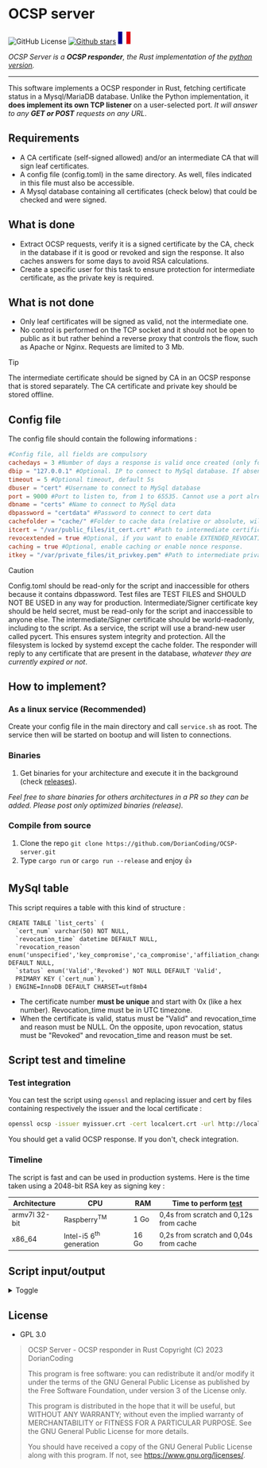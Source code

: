 # OCSP server
![GitHub License](https://img.shields.io/github/license/DorianCoding/OCSP_server)
[![Github stars](https://img.shields.io/github/stars/DorianCoding/OCSP_server.svg)](https://github.com/DorianCoding/OCSP_server/stargazers)
<img alt="French flag" src="https://github.com/lipis/flag-icons/blob/main/flags/1x1/fr.svg" width="25">

*OCSP Server is a **OCSP responder**, the Rust implementation of the [python version](https://github.com/DorianCoding/OCSP_MySql).*

----

This software implements a OCSP responder in Rust, fetching certificate status in a Mysql/MariaDB database. Unlike the Python implementation, it **does implement its own TCP listener** on a user-selected port. 
*It will answer to any **GET or POST** requests on any URL*.
## Requirements
- A CA certificate (self-signed allowed) and/or an intermediate CA that will sign leaf certificates.
- A config file (config.toml) in the same directory. As well, files indicated in this file must also be accessible.
- A Mysql database containing all certificates (check below) that could be checked and were signed.

## What is done
- Extract OCSP requests, verify it is a signed certificate by the CA, check in the database if it is good or revoked and sign the response. It also caches answers for some days to avoid RSA calculations.
- Create a specific user for this task to ensure protection for intermediate certificate, as the private key is required.
## What is not done
- Only leaf certificates will be signed as valid, not the intermediate one.
- No control is performed on the TCP socket and it should not be open to public as it but rather behind a reverse proxy that controls the flow, such as Apache or Nginx. Requests are limited to 3 Mb.

> [!TIP]
> The intermediate certificate should be signed by CA in an OCSP response that is stored separately. The CA certificate and private key should be stored offline.

## Config file
The config file should contain the following informations :
```toml
#Config file, all fields are compulsory
cachedays = 3 #Number of days a response is valid once created (only for valid certificates)
dbip = "127.0.0.1" #Optional. IP to connect to MySql database. If absent, use of unix socket.
timeout = 5 #Optional timeout, default 5s
dbuser = "cert" #Username to connect to MySql database
port = 9000 #Port to listen to, from 1 to 65535. Cannot use a port already used by another service (privileged ports allowed if used as root or as a service). By default 9000
dbname = "certs" #Name to connect to MySql data
dbpassword = "certdata" #Password to connect to cert data
cachefolder = "cache/" #Folder to cache data (relative or absolute, will be created if not present)
itcert = "/var/public_files/it_cert.crt" #Path to intermediate certificate as PEM format
revocextended = true #Optional, if you want to enable EXTENDED_REVOCATION
caching = true #Optional, enable caching or enable nonce response.
itkey = "/var/private_files/it_privkey.pem" #Path to intermediate private key, keep it secret (PKCS#8 format, only RSA keys supported so far)
```

> [!CAUTION]
> Config.toml should be read-only for the script and inaccessible for others because it contains dbpassword.
> Test files are TEST FILES and SHOULD NOT BE USED in any way for production.
> Intermediate/Signer certificate key should be held secret, must be read-only for the script and inaccessible to anyone else. The intermediate/Signer certificate should be world-readonly, including to the script.
> As a service, the script will use a brand-new user called pycert. This ensures system integrity and protection. All the filesystem is locked by systemd except the cache folder.
> The responder will reply to any certificate that are present in the database, *whatever they are currently expired or not*.


## How to implement?
### As a linux service (Recommended)

Create your config file in the main directory and call `service.sh` as root. The service then will be started on bootup and will listen to connections.
### Binaries
1) Get binaries for your architecture and execute it in the background (check [releases](/releases/latest)).

*Feel free to share binaries for others architectures in a PR so they can be added. Please post only optimized binaries (release).*
### Compile from source
1) Clone the repo `git clone https://github.com/DorianCoding/OCSP-server.git`
2) Type `cargo run` or `cargo run --release` and enjoy 👍
## MySql table
This script requires a table with this kind of structure :
```
CREATE TABLE `list_certs` (
  `cert_num` varchar(50) NOT NULL,
  `revocation_time` datetime DEFAULT NULL,
  `revocation_reason` enum('unspecified','key_compromise','ca_compromise','affiliation_changed','superseded','cessation_of_operation','certificate_hold','privilege_withdrawn','aa_compromise') DEFAULT NULL,
  `status` enum('Valid','Revoked') NOT NULL DEFAULT 'Valid',
  PRIMARY KEY (`cert_num`),
) ENGINE=InnoDB DEFAULT CHARSET=utf8mb4
```
- The certificate number **must be unique** and start with 0x (like a hex number). Revocation_time must be in UTC timezone.
- When the certificate is valid, status must be "Valid" and revocation_time and reason must be NULL. On the opposite, upon revocation, status must be "Revoked" and revocation_time and reason must be set.
## Script test and timeline
### Test integration
You can test the script using `openssl` and replacing issuer and cert by files containing respectively the issuer and the local certificate :
```bash
openssl ocsp -issuer myissuer.crt -cert localcert.crt -url http://localhost:9000 -resp_text
```
You should get a valid OCSP response. If you don't, check integration.
### Timeline
The script is fast and can be used in production systems. Here is the time taken using a 2048-bit RSA key as signing key :

| Architecture | CPU | RAM | Time to perform [test](#Test) |
| --- | --- | --- | --- |
| armv7l 32-bit | Raspberry<sup>TM</sup> | 1 Go | 0,4s from scratch and 0,12s from cache |
| x86_64 | Intel-i5 6<sup>th</sup> generation | 16 Go | 0,2s from scratch and 0,04s from cache |
## Script input/output
<details><summary>Toggle</summary>

### Input
This software requires an OCSP request in binary form from the socket client. A request look like this (**in base64 format**), the binary form (DER format) is not human-readable but is the one needed :
```
MHoweDBRME8wTTAJBgUrDgMCGgUABBRGf2x685RgF9qF4azpunF6LM75OQQUwX3C7a+au9Af8tx/
tcfCxFkwR68CFAlOMV+mrbm8PqIFZKeyLubrqlXgoiMwITAfBgkrBgEFBQcwAQIEEgQQkcDcDZCP
zGR57CNCnt6eKg==
```
You can use `openssl ocsp -reqin file -req_text` to verify the format, which will give you something like this :
```
OCSP Request Data:
    Version: 1 (0x0)
    Requestor List:
        Certificate ID:
          Hash Algorithm: sha1
          Issuer Name Hash: 467F6C7AF3946017DA85E1ACE9BA717A2CCEF939
          Issuer Key Hash: C17DC2EDAF9ABBD01FF2DC7FB5C7C2C4593047AF
          Serial Number: 094E315FA6ADB9BC3EA20564A7B22EE6EBAA55E0
    Request Extensions:
        OCSP Nonce:
            041091C0DC0D908FCC6479EC23429EDE9E2A
```
### Output
The software will give a binary file which is the OCSP response in DER format, just as before, the base64 form :
```
MIIB1woBAKCCAdAwggHMBgkrBgEFBQcwAQEEggG9MIIBuTCBoqIWBBTBfcLtr5q70B/y3H+1x8LE
WTBHrxgPMjAyMjEyMjkxMzE5MDlaMHcwdTBNMAkGBSsOAwIaBQAEFEZ/bHrzlGAX2oXhrOm6cXos
zvk5BBTBfcLtr5q70B/y3H+1x8LEWTBHrwIUCU4xX6atubw+ogVkp7Iu5uuqVeCAABgPMjAyMjEy
MjkxMzE5MDlaoBEYDzIwMjIxMjMwMTMxOTA4WjANBgkqhkiG9w0BAQsFAAOCAQEAkIg1jf1Y5gm2
FB0eAdgfP5/h0CddJBYyD0p8SvwXdTTU+Uee+7zUhTwNzq3omosSLMgJ2yEjEv/vai4XgvCeJ+uL
vhMZADzgmifNw/58o94F7RbY9t9XoKhioS9tN0QT/y7Gzyz16vD+vYYqkW8Pvb6ueRL5A3QUARUz
eUZoU24omksxF3smVbCzM8czBAre5ydejKDS6GjnMcTZqg+GggVYJMS7ZocHVbwVRv75xFo+M/7P
cg78TNJ+KtrUOJFWYaJOOZhUleBaSmg8AW9rsZuLl98pexghCwEb9hh1mfkSUWpvRJFyVC7xblQa
JvLu5tc1TJLKtYP5uUrRmDEufA==
```
You can use `openssl ocsp -respin file -resp_text` to verify the format, which will give you something like this :
```
OCSP Response Data:
    OCSP Response Status: successful (0x0)
    Response Type: Basic OCSP Response
    Version: 1 (0x0)
    Responder Id: C17DC2EDAF9ABBD01FF2DC7FB5C7C2C4593047AF
    Produced At: Dec 29 13:19:09 2022 GMT
    Responses:
    Certificate ID:
      Hash Algorithm: sha1
      Issuer Name Hash: 467F6C7AF3946017DA85E1ACE9BA717A2CCEF939
      Issuer Key Hash: C17DC2EDAF9ABBD01FF2DC7FB5C7C2C4593047AF
      Serial Number: 094E315FA6ADB9BC3EA20564A7B22EE6EBAA55E0
    Cert Status: good
    This Update: Dec 29 13:19:09 2022 GMT
    Next Update: Dec 30 13:19:08 2022 GMT

    Signature Algorithm: sha256WithRSAEncryption
         90:88:35:8d:fd:58:e6:09:b6:14:1d:1e:01:d8:1f:3f:9f:e1:
         d0:27:5d:24:16:32:0f:4a:7c:4a:fc:17:75:34:d4:f9:47:9e:
         fb:bc:d4:85:3c:0d:ce:ad:e8:9a:8b:12:2c:c8:09:db:21:23:
         12:ff:ef:6a:2e:17:82:f0:9e:27:eb:8b:be:13:19:00:3c:e0:
         9a:27:cd:c3:fe:7c:a3:de:05:ed:16:d8:f6:df:57:a0:a8:62:
         a1:2f:6d:37:44:13:ff:2e:c6:cf:2c:f5:ea:f0:fe:bd:86:2a:
         91:6f:0f:bd:be:ae:79:12:f9:03:74:14:01:15:33:79:46:68:
         53:6e:28:9a:4b:31:17:7b:26:55:b0:b3:33:c7:33:04:0a:de:
         e7:27:5e:8c:a0:d2:e8:68:e7:31:c4:d9:aa:0f:86:82:05:58:
         24:c4:bb:66:87:07:55:bc:15:46:fe:f9:c4:5a:3e:33:fe:cf:
         72:0e:fc:4c:d2:7e:2a:da:d4:38:91:56:61:a2:4e:39:98:54:
         95:e0:5a:4a:68:3c:01:6f:6b:b1:9b:8b:97:df:29:7b:18:21:
         0b:01:1b:f6:18:75:99:f9:12:51:6a:6f:44:91:72:54:2e:f1:
         6e:54:1a:26:f2:ee:e6:d7:35:4c:92:ca:b5:83:f9:b9:4a:d1:
         98:31:2e:7c
```

</details>

## License
* GPL 3.0

> OCSP Server - OCSP responder in Rust
> Copyright (C) 2023 DorianCoding
> 
> This program is free software: you can redistribute it and/or modify
> it under the terms of the GNU General Public License as published by
> the Free Software Foundation, under version 3 of the License only.
> 
> This program is distributed in the hope that it will be useful,
> but WITHOUT ANY WARRANTY; without even the implied warranty of
> MERCHANTABILITY or FITNESS FOR A PARTICULAR PURPOSE.  See the
> GNU General Public License for more details.
> 
> You should have received a copy of the GNU General Public License
> along with this program.  If not, see <https://www.gnu.org/licenses/>.
